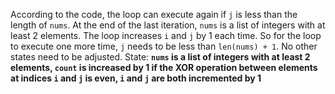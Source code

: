According to the code, the loop can execute again if `j` is less than the length of `nums`. At the end of the last iteration, `nums` is a list of integers with at least 2 elements. The loop increases `i` and `j` by 1 each time. So for the loop to execute one more time, `j` needs to be less than `len(nums) + 1`. No other states need to be adjusted.
State: **`nums` is a list of integers with at least 2 elements, `count` is increased by 1 if the XOR operation between elements at indices `i` and `j` is even, `i` and `j` are both incremented by 1**